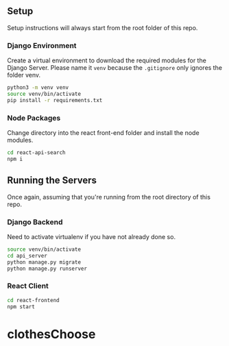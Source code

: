 ## Setup

Setup instructions will always start from the root folder of this repo.

### Django Environment
Create a virtual environment to download the required modules for the Django Server. Please name it ``venv`` because the ``.gitignore`` only ignores the folder venv.
```sh
python3 -m venv venv
source venv/bin/activate
pip install -r requirements.txt
```

### Node Packages
Change directory into the react front-end folder and install the node modules.
```sh
cd react-api-search
npm i
```

## Running the Servers
Once again, assuming that you're running from the root directory of this repo.

### Django Backend
Need to activate virtualenv if you have not already done so.
```sh
source venv/bin/activate
cd api_server
python manage.py migrate
python manage.py runserver
```

### React Client
```sh
cd react-frontend
npm start
```
# clothesChoose
